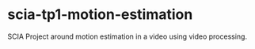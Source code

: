 # scia-tp1-motion-estimation
SCIA Project around motion estimation in a video using video processing.
